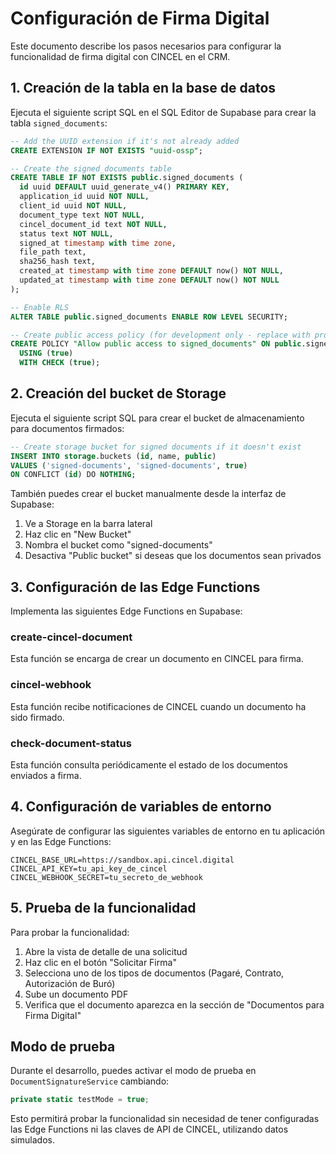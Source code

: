 # Configuración de Firma Digital

Este documento describe los pasos necesarios para configurar la funcionalidad de firma digital con CINCEL en el CRM.

## 1. Creación de la tabla en la base de datos

Ejecuta el siguiente script SQL en el SQL Editor de Supabase para crear la tabla `signed_documents`:

```sql
-- Add the UUID extension if it's not already added
CREATE EXTENSION IF NOT EXISTS "uuid-ossp";

-- Create the signed_documents table
CREATE TABLE IF NOT EXISTS public.signed_documents (
  id uuid DEFAULT uuid_generate_v4() PRIMARY KEY,
  application_id uuid NOT NULL,
  client_id uuid NOT NULL,
  document_type text NOT NULL,
  cincel_document_id text NOT NULL,
  status text NOT NULL,
  signed_at timestamp with time zone,
  file_path text,
  sha256_hash text,
  created_at timestamp with time zone DEFAULT now() NOT NULL,
  updated_at timestamp with time zone DEFAULT now() NOT NULL
);

-- Enable RLS
ALTER TABLE public.signed_documents ENABLE ROW LEVEL SECURITY;

-- Create public access policy (for development only - replace with proper policies later)
CREATE POLICY "Allow public access to signed_documents" ON public.signed_documents
  USING (true)
  WITH CHECK (true);
```

## 2. Creación del bucket de Storage

Ejecuta el siguiente script SQL para crear el bucket de almacenamiento para documentos firmados:

```sql
-- Create storage bucket for signed documents if it doesn't exist
INSERT INTO storage.buckets (id, name, public)
VALUES ('signed-documents', 'signed-documents', true)
ON CONFLICT (id) DO NOTHING;
```

También puedes crear el bucket manualmente desde la interfaz de Supabase:
1. Ve a Storage en la barra lateral
2. Haz clic en "New Bucket"
3. Nombra el bucket como "signed-documents"
4. Desactiva "Public bucket" si deseas que los documentos sean privados

## 3. Configuración de las Edge Functions

Implementa las siguientes Edge Functions en Supabase:

### create-cincel-document

Esta función se encarga de crear un documento en CINCEL para firma.

### cincel-webhook

Esta función recibe notificaciones de CINCEL cuando un documento ha sido firmado.

### check-document-status

Esta función consulta periódicamente el estado de los documentos enviados a firma.

## 4. Configuración de variables de entorno

Asegúrate de configurar las siguientes variables de entorno en tu aplicación y en las Edge Functions:

```
CINCEL_BASE_URL=https://sandbox.api.cincel.digital
CINCEL_API_KEY=tu_api_key_de_cincel
CINCEL_WEBHOOK_SECRET=tu_secreto_de_webhook
```

## 5. Prueba de la funcionalidad

Para probar la funcionalidad:

1. Abre la vista de detalle de una solicitud
2. Haz clic en el botón "Solicitar Firma"
3. Selecciona uno de los tipos de documentos (Pagaré, Contrato, Autorización de Buró)
4. Sube un documento PDF
5. Verifica que el documento aparezca en la sección de "Documentos para Firma Digital"

## Modo de prueba

Durante el desarrollo, puedes activar el modo de prueba en `DocumentSignatureService` cambiando:

```typescript
private static testMode = true;
```

Esto permitirá probar la funcionalidad sin necesidad de tener configuradas las Edge Functions ni las claves de API de CINCEL, utilizando datos simulados. 